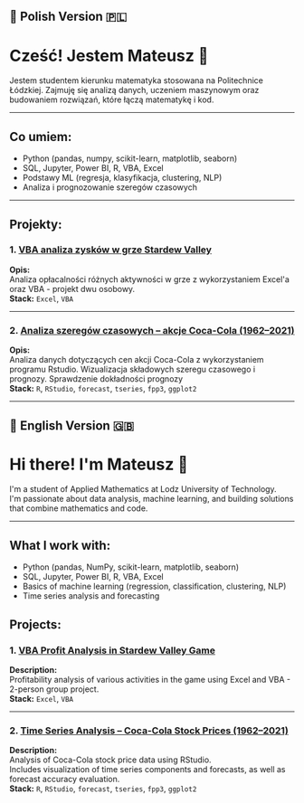 ## 📌 Polish Version 🇵🇱
# Cześć! Jestem Mateusz 👋

Jestem studentem kierunku matematyka stosowana na Politechnice Łódzkiej.
Zajmuję się analizą danych, uczeniem maszynowym oraz budowaniem rozwiązań, które łączą matematykę i kod.

---

## Co umiem:
- Python (pandas, numpy, scikit-learn, matplotlib, seaborn)
- SQL, Jupyter, Power BI, R, VBA, Excel
- Podstawy ML (regresja, klasyfikacja, clustering, NLP)
- Analiza i prognozowanie szeregów czasowych

---

## Projekty:

### 1. [VBA analiza zysków w grze Stardew Valley](https://github.com/vaiomat/VBA_Sardew_Valley/tree/main)
**Opis:**  
Analiza opłacalności różnych aktywności w grze z wykorzystaniem Excel'a oraz VBA - projekt dwu osobowy.  
**Stack:** `Excel`, `VBA`

---

### 2. [Analiza szeregów czasowych – akcje Coca-Cola (1962–2021)](https://github.com/vaiomat/Akcje-Coca-Cola)
**Opis:**  
Analiza danych dotyczących cen akcji Coca-Cola z wykorzystaniem programu Rstudio. Wizualizacja składowych szeregu czasowego i prognozy. Sprawdzenie dokładności prognozy  
**Stack:** `R`, `RStudio`, `forecast`, `tseries`, `fpp3`, `ggplot2`


---

## 📌 English Version 🇬🇧

# Hi there! I'm Mateusz 👋

I'm a student of Applied Mathematics at Lodz University of Technology.  
I'm passionate about data analysis, machine learning, and building solutions that combine mathematics and code.

---

## What I work with:
- Python (pandas, NumPy, scikit-learn, matplotlib, seaborn)  
- SQL, Jupyter, Power BI, R, VBA, Excel
- Basics of machine learning (regression, classification, clustering, NLP)  
- Time series analysis and forecasting

## Projects:

### 1. [VBA Profit Analysis in Stardew Valley Game](https://github.com/vaiomat/VBA_Sardew_Valley/tree/main)  
**Description:**  
Profitability analysis of various activities in the game using Excel and VBA - 2-person group project.  
**Stack:** `Excel`, `VBA`

---

### 2. [Time Series Analysis – Coca-Cola Stock Prices (1962–2021)](https://github.com/vaiomat/Akcje-Coca-Cola)  
**Description:**  
Analysis of Coca-Cola stock price data using RStudio.  
Includes visualization of time series components and forecasts, as well as forecast accuracy evaluation.  
**Stack:** `R`, `RStudio`, `forecast`, `tseries`, `fpp3`, `ggplot2`
